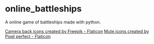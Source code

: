 # online_battleships
A online game of battleships made with python.


<a href="https://www.flaticon.com/free-icons/camera-back" title="camera back icons">Camera back icons created by Freepik - Flaticon</a>
<a href="https://www.flaticon.com/free-icons/mute" title="mute icons">Mute icons created by Pixel perfect - Flaticon</a>
